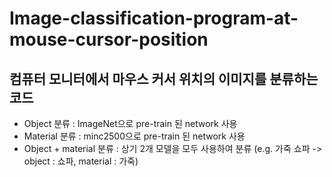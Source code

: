# Image-classification-program-at-mouse-cursor-position

## 컴퓨터 모니터에서 마우스 커서 위치의 이미지를 분류하는 코드
- Object 분류 : ImageNet으로 pre-train 된 network 사용 
- Material 분류 : minc2500으로 pre-train 된 network 사용
- Object + material 분류 : 상기 2개 모델을 모두 사용하여 분류 (e.g. 가죽 쇼파 -> object : 쇼파, material : 가죽)
